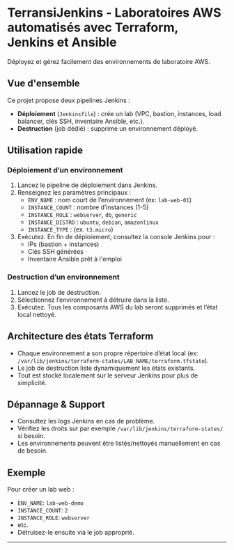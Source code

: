 # TerransiJenkins - Laboratoires AWS automatisés avec Terraform, Jenkins et Ansible

Déployez et gérez facilement des environnements de laboratoire AWS.

## Vue d'ensemble

Ce projet propose deux pipelines Jenkins :
- **Déploiement** (`Jenkinsfile`) : crée un lab (VPC, bastion, instances, load balancer, clés SSH, inventaire Ansible, etc.).
- **Destruction** (job dédié) : supprime un environnement déployé.

## Utilisation rapide

### Déploiement d’un environnement

1. Lancez le pipeline de déploiement dans Jenkins.
2. Renseignez les paramètres principaux :
    - `ENV_NAME` : nom court de l’environnement (ex: `lab-web-01`)
    - `INSTANCE_COUNT` : nombre d’instances (1-5)
    - `INSTANCE_ROLE` : `webserver`, `db`, `generic`
    - `INSTANCE_DISTRO` : `ubuntu`, `debian`, `amazonlinux`
    - `INSTANCE_TYPE` : (ex. `t3.micro`)
3. Exécutez. En fin de déploiement, consultez la console Jenkins pour :
    - IPs (bastion + instances)
    - Clés SSH générées
    - Inventaire Ansible prêt à l'emploi

### Destruction d’un environnement

1. Lancez le job de destruction.
2. Sélectionnez l’environnement à détruire dans la liste.
3. Exécutez. Tous les composants AWS du lab seront supprimés et l’état local nettoyé.

## Architecture des états Terraform

- Chaque environnement a son propre répertoire d’état local (ex: `/var/lib/jenkins/terraform-states/LAB_NAME/terraform.tfstate`).
- Le job de destruction liste dynamiquement les états existants.
- Tout est stocké localement sur le serveur Jenkins pour plus de simplicité.

## Dépannage & Support

- Consultez les logs Jenkins en cas de problème.
- Vérifiez les droits sur par exemple `/var/lib/jenkins/terraform-states/` si besoin.
- Les environnements peuvent être listés/nettoyés manuellement en cas de besoin.

## Exemple

Pour créer un lab web :
- `ENV_NAME`: `lab-web-demo`
- `INSTANCE_COUNT`: `2`
- `INSTANCE_ROLE`: `webserver`
- etc.
- Détruisez-le ensuite via le job approprié.

---
